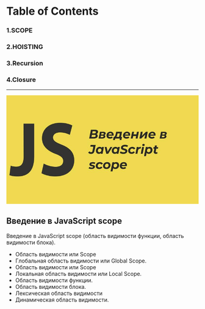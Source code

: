 # Table of Contents
### 1.**SCOPE**   
### 2.**HOISTING**
### 3.**Recursion**
### 4.**Closure**
_________________


![Tux, the Linux mascot](/img/js.jpg)

## Введение в JavaScript scope
Введение в JavaScript scope (область видимости функции, область видимости блока).

* Область видимости или Scope
* Глобальная область видимости или Global Scope.
*  Область видимости или Scope
* Локальная область видимости или Local Scope.
* Область видимости функции.
* Область видимости блока.
* Лексическая область видимости
* Динамическая область видимости.



